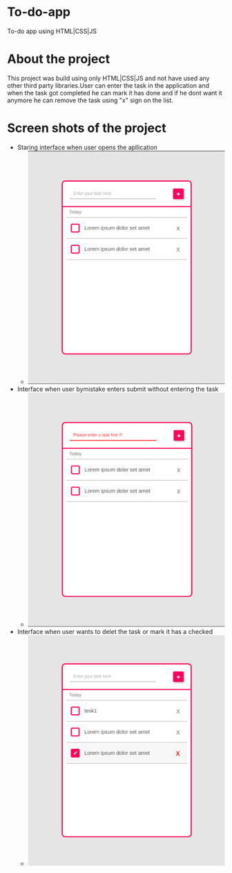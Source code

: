 # To-do-app
To-do app using HTML|CSS|JS

# About the project 
This project was build using only HTML|CSS|JS and not have used any other third party libraries.User can enter the task in the application and when the task got completed he can mark it has done and if he dont want it anymore he can remove the task using "x" sign on the list.

# Screen shots of the project
* Staring interface when user opens the apllication 
  * ![Screenshot](to-do-app_1.png)
* Interface when user bymistake enters submit without entering the task 
  * ![Screenshot](to-do-app_2.png)
* Interface when user wants to delet the task or mark it has a checked 
  * ![Screenshot](to-do-app_3.png)
 


